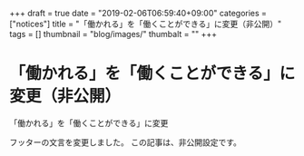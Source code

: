 +++
draft = true
date = "2019-02-06T06:59:40+09:00"
categories = ["notices"]
title = "「働かれる」を「働くことができる」に変更（非公開）"
tags = []
thumbnail = "blog/images/"
thumbalt = ""
+++
# 「働かれる」を「働くことができる」に変更（非公開）


「働かれる」を「働くことができる」に変更

フッターの文言を変更しました。
この記事は、非公開設定です。




